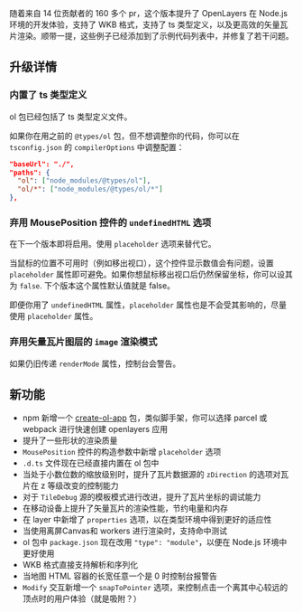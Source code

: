 随着来自 14 位贡献者的 160 多个 pr，这个版本提升了 OpenLayers 在 Node.js 环境的开发体验，支持了 WKB 格式，支持了 ts 类型定义，以及更高效的矢量瓦片渲染。顺带一提，这些例子已经添加到了示例代码列表中，并修复了若干问题。

## 升级详情

### 内置了 ts 类型定义

ol 包已经包括了 ts 类型定义文件。

如果你在用之前的 `@types/ol` 包，但不想调整你的代码，你可以在 `tsconfig.json` 的 `compilerOptions` 中调整配置：

``` json
"baseUrl": "./",
"paths": {
  "ol": ["node_modules/@types/ol"],
  "ol/*": ["node_modules/@types/ol/*"]
},
```

### 弃用 MousePosition 控件的 `undefinedHTML` 选项

在下一个版本即将启用。使用 `placeholder` 选项来替代它。

当鼠标的位置不可用时（例如移出视口），这个控件显示数值会有问题，设置 `placeholder` 属性即可避免。如果你想鼠标移出视口后仍然保留坐标，你可以设其为 `false`. 下个版本这个属性默认值就是 false。

即便你用了 `undefinedHTML` 属性，`placeholder` 属性也是不会受其影响的，尽量使用 `placeholder` 属性。

### 弃用矢量瓦片图层的 `image` 渲染模式

如果仍旧传递 `renderMode` 属性，控制台会警告。

## 新功能

- npm 新增一个 [create-ol-app](https://www.npmjs.com/package/create-ol-app) 包，类似脚手架，你可以选择 parcel 或 webpack 进行快速创建 openlayers 应用
- 提升了一些形状的渲染质量
- `MousePosition` 控件的构造参数中新增 `placeholder` 选项
- `.d.ts` 文件现在已经直接内置在 ol 包中
- 当处于小数位数的缩放级别时，提升了瓦片数据源的 `zDirection` 的选项对瓦片在 z 等级改变的控制能力
- 对于 `TileDebug` 源的模板模式进行改进，提升了瓦片坐标的调试能力
- 在移动设备上提升了矢量瓦片的渲染性能，节约电量和内存
- 在 layer 中新增了 `properties` 选项，以在类型环境中得到更好的适应性
- 当使用离屏Canvas和 workers 进行渲染时，支持命中测试
- ol 包中 `package.json` 现在改用 `"type": "module"`，以便在 Node.js 环境中更好使用
- WKB 格式直接支持解析和序列化
- 当地图 HTML 容器的长宽任意一个是 0 时控制台报警告
- `Modify` 交互新增一个 `snapToPointer` 选项，来控制点击一个离其中心较远的顶点时的用户体验（就是吸附？）